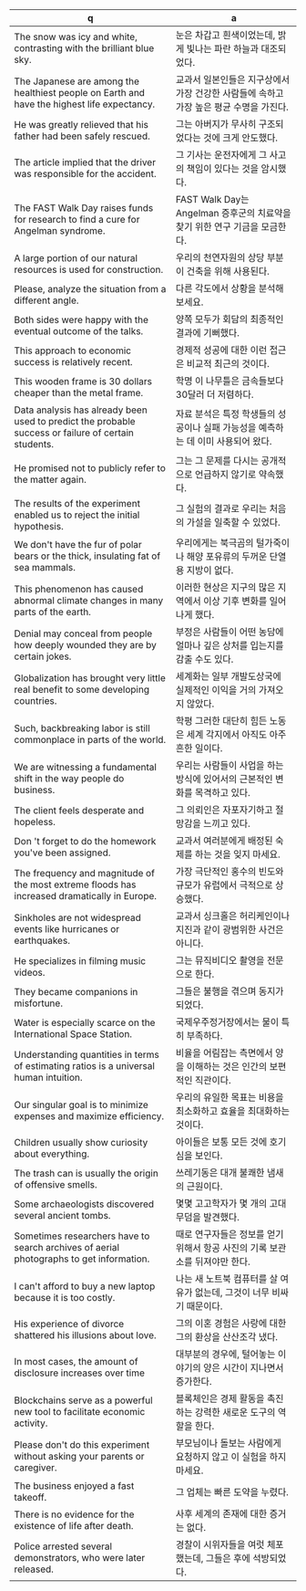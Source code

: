 q | a
---|---
The snow was icy and white, contrasting with the brilliant blue sky.	| 눈은 차갑고 흰색이었는데, 밝게 빛나는 파란 하늘과 대조되었다.
The Japanese are among the healthiest people on Earth and have the highest life expectancy.	| 교과서 일본인들은 지구상에서 가장 건강한 사람들에 속하고 가장 높은 평균 수명을 가진다.
 He was greatly relieved that his father had been safely rescued.	| 그는 아버지가 무사히 구조되었다는 것에 크게 안도했다.
 The article implied that the driver was responsible for the accident.	| 그 기사는 운전자에게 그 사고의 책임이 있다는 것을 암시했다.
 The FAST Walk Day raises funds for research to find a cure for Angelman syndrome.	| FAST Walk Day는 Angelman 증후군의 치료약을 찾기 위한 연구 기금을 모금한다.
  A large portion of our natural resources is used for construction. 	| 우리의 천연자원의 상당 부분이 건축을 위해 사용된다. 
  Please, analyze the situation from a different angle.	| 다른 각도에서 상황을 분석해 보세요. 
  Both sides were happy with the eventual outcome of the talks.	| 양쪽 모두가 회담의 최종적인 결과에 기뻐했다.
  This approach to economic success is relatively recent.	| 경제적 성공에 대한 이런 접근은 비교적 최근의 것이다.
  This wooden frame is 30 dollars cheaper than the metal frame.	| 학명 이 나무틀은 금속들보다 30달러 더 저렴하다.
  Data analysis has already been used to predict the probable success or failure of certain students.	| 자료 분석은 특정 학생들의 성공이나 실패 가능성을 예측하는 데 이미 사용되어 왔다.
  He promised not to publicly refer to the matter again.	| 그는 그 문제를 다시는 공개적으로 언급하지 않기로 약속했다.
  The results of the experiment enabled us to reject the initial hypothesis.	| 그 실험의 결과로 우리는 처음의 가설을 일축할 수 있었다.
  We don't have the fur of polar bears or the thick, insulating fat of sea mammals.	| 우리에게는 북극곰의 털가죽이나 해양 포유류의 두꺼운 단열용 지방이 없다.
  This phenomenon has caused abnormal climate changes in many parts of the earth.	| 이러한 현상은 지구의 많은 지역에서 이상 기후 변화를 일어나게 했다.
  Denial may conceal from people how deeply wounded they are by certain jokes.	| 부정은 사람들이 어떤 농담에 얼마나 깊은 상처를 입는지를 감출 수도 있다.
  Globalization has brought very little real benefit to some developing countries.	| 세계화는 일부 개발도상국에 실제적인 이익을 거의 가져오지 않았다. 
  Such, backbreaking labor is still commonplace in parts of the world.	| 학평 그러한 대단히 힘든 노동은 세계 각지에서 아직도 아주 흔한 일이다.
  We are witnessing a fundamental shift in the way people do business.	| 우리는 사람들이 사업을 하는 방식에 있어서의 근본적인 변화를 목격하고 있다.
  The client feels desperate and hopeless. 	| 그 의뢰인은 자포자기하고 절망감을 느끼고 있다.
  Don 't forget to do the homework you've been assigned.	| 교과서 여러분에게 배정된 숙제를 하는 것을 잊지 마세요.
  The frequency and magnitude of the most extreme floods has increased dramatically in Europe.	| 가장 극단적인 홍수의 빈도와 규모가 유럽에서 극적으로 상승했다.
  Sinkholes are not widespread events like hurricanes or earthquakes.	| 교과서 싱크홀은 허리케인이나 지진과 같이 광범위한 사건은 아니다.
  He specializes in filming music videos.	| 그는 뮤직비디오 촬영을 전문으로 한다.
  They became companions in misfortune. 	| 그들은 불행을 겪으며 동지가 되었다.
  Water is especially scarce on the International Space Station.	| 국제우주정거장에서는 물이 특히 부족하다.
  Understanding quantities in terms of estimating ratios is a universal human intuition.	| 비율을 어림잡는 측면에서 양을 이해하는 것은 인간의 보편적인 직관이다.
  Our singular goal is to minimize expenses and maximize efficiency.	| 우리의 유일한 목표는 비용을 최소화하고 효율을 최대화하는 것이다.
  Children usually show curiosity about everything.	| 아이들은 보통 모든 것에 호기심을 보인다.
  The trash can is usually the origin of offensive smells.	| 쓰레기동은 대개 불쾌한 냄새의 근원이다.
  Some archaeologists discovered several ancient tombs. 	| 몇몇 고고학자가 몇 개의 고대 무덤을 발견했다.
  Sometimes researchers have to search archives of aerial photographs to get information.	| 때로 연구자들은 정보를 얻기 위해서 항공 사진의 기록 보관소를 뒤져야만 한다.
  I can't afford to buy a new laptop because it is too costly.	| 나는 새 노트북 컴퓨터를 살 여유가 없는데, 그것이 너무 비싸기 때문이다.
  His experience of divorce shattered his illusions about love.	| 그의 이혼 경험은 사랑에 대한 그의 환상을 산산조각 냈다.
  In most cases, the amount of disclosure increases over time	| 대부분의 경우에, 털어놓는 이야기의 양은 시간이 지나면서 증가한다.
  Blockchains serve as a powerful new tool to facilitate economic activity.	| 블록체인은 경제 활동을 촉진하는 강력한 새로운 도구의 역할을 한다.
  Please don't do this experiment without asking your parents or caregiver.	| 부모님이나 돌보는 사람에게 요청하지 않고 이 실험을 하지 마세요. 
  The business enjoyed a fast takeoff. 		| 그 업체는 빠른 도약을 누렸다.
  There is no evidence for the existence of life after death.	| 사후 세계의 존재에 대한 증거는 없다.
  Police arrested several demonstrators, who were later released.	| 경찰이 시위자들을 여럿 체포했는데, 그들은 후에 석방되었다.
